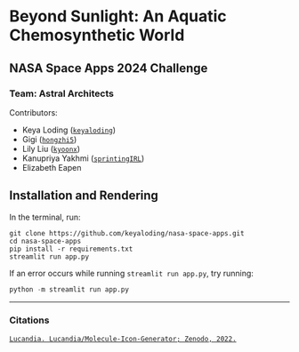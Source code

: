 # Beyond Sunlight: An Aquatic Chemosynthetic World

## NASA Space Apps 2024 Challenge

### Team: Astral Architects

Contributors:

- Keya Loding ([`keyaloding`](https://github.com/keyaloding))
- Gigi ([`hongzhi5`](https://github.com/hongzhi5))
- Lily Liu ([`kyoonx`](https://github.com/kyoonx))
- Kanupriya Yakhmi ([`sprintingIRL`](https://github.com/sprintingIRL))
- Elizabeth Eapen

## Installation and Rendering

In the terminal, run:

```CLI
git clone https://github.com/keyaloding/nasa-space-apps.git
cd nasa-space-apps
pip install -r requirements.txt
streamlit run app.py
```

If an error occurs while running `streamlit run app.py`, try running:

```python
python -m streamlit run app.py
```

---

### Citations

[`Lucandia. Lucandia/Molecule-Icon-Generator; Zenodo, 2022.`](https://doi.org/10.5281/ZENODO.7388429.)
